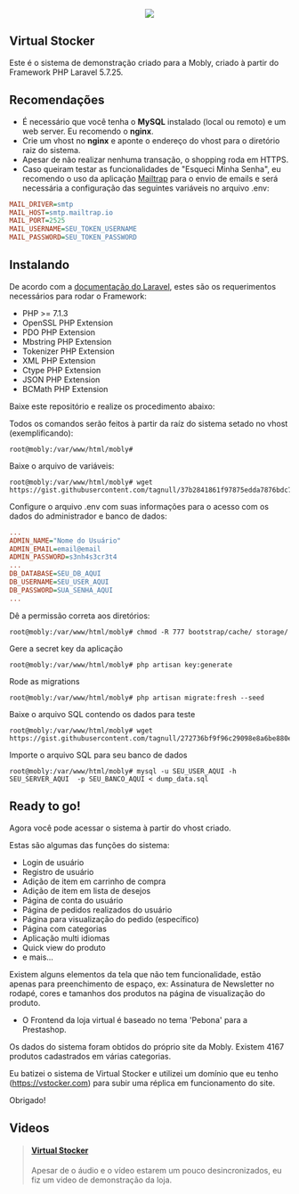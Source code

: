 <p align="center"><img src="https://vstocker.com/assets/images/logos/vstocker_black.png"></p>

## Virtual Stocker
Este é o sistema de demonstração criado para a Mobly, criado à partir do Framework PHP Laravel 5.7.25.


## Recomendações
* É necessário que você tenha o **MySQL** instalado (local ou remoto) e um web server. Eu recomendo o **nginx**.
* Crie um vhost no **nginx** e aponte o endereço do vhost para o diretório raiz do sistema.
* Apesar de não realizar nenhuma transação, o shopping roda em HTTPS.
* Caso queiram testar as funcionalidades de "Esqueci Minha Senha", eu recomendo o uso da aplicação [Mailtrap](https://mailtrap.io) para o envio de emails e será necessária a configuração das seguintes variáveis no arquivo .env:
```ini
MAIL_DRIVER=smtp
MAIL_HOST=smtp.mailtrap.io
MAIL_PORT=2525
MAIL_USERNAME=SEU_TOKEN_USERNAME
MAIL_PASSWORD=SEU_TOKEN_PASSWORD
```

## Instalando
De acordo com a [documentação do Laravel](https://laravel.com/docs), estes são os requerimentos necessários para rodar o Framework:
* PHP >= 7.1.3
* OpenSSL PHP Extension
* PDO PHP Extension
* Mbstring PHP Extension
* Tokenizer PHP Extension
* XML PHP Extension
* Ctype PHP Extension
* JSON PHP Extension
* BCMath PHP Extension

Baixe este repositório e realize os procedimento abaixo:

Todos os comandos serão feitos à partir da raíz do sistema setado no vhost (exemplificando):
```console
root@mobly:/var/www/html/mobly#
```

Baixe o arquivo de variáveis:
```console
root@mobly:/var/www/html/mobly# wget https://gist.githubusercontent.com/tagnull/37b2841861f97875edda7876bdc7aa90/raw/662aefe94a7b1d95fa2e4c610beff968225eff0f/.env
```

Configure o arquivo .env com suas informações para o acesso com os dados do administrador e banco de dados:
```ini
...
ADMIN_NAME="Nome do Usuário"
ADMIN_EMAIL=email@email
ADMIN_PASSWORD=s3nh4s3cr3t4
...
DB_DATABASE=SEU_DB_AQUI
DB_USERNAME=SEU_USER_AQUI
DB_PASSWORD=SUA_SENHA_AQUI
...
```

Dê a permissão correta aos diretórios:
```console
root@mobly:/var/www/html/mobly# chmod -R 777 bootstrap/cache/ storage/
```

Gere a secret key da aplicação
```console
root@mobly:/var/www/html/mobly# php artisan key:generate
```

Rode as migrations
```console
root@mobly:/var/www/html/mobly# php artisan migrate:fresh --seed
```

Baixe o arquivo SQL contendo os dados para teste
```console
root@mobly:/var/www/html/mobly# wget https://gist.githubusercontent.com/tagnull/272736bf9f96c29098e8a6be880ea87c/raw/d9af008744ba7ac43695dd82e782209969eb2446/dump_data.sql
```

Importe o arquivo SQL para seu banco de dados
```console
root@mobly:/var/www/html/mobly# mysql -u SEU_USER_AQUI -h SEU_SERVER_AQUI  -p SEU_BANCO_AQUI < dump_data.sql
```

## Ready to go!
Agora você pode acessar o sistema à partir do vhost criado.

Estas são algumas das funções do sistema:
* Login de usuário
* Registro de usuário
* Adição de item em carrinho de compra
* Adição de item em lista de desejos
* Página de conta do usuário
* Página de pedidos realizados do usuário
* Página para visualização do pedido (específico)
* Página com categorias
* Aplicação multi idiomas
* Quick view do produto
* e mais...

Existem alguns elementos da tela que não tem funcionalidade, estão apenas para preenchimento de espaço, ex: Assinatura de Newsletter no rodapé, cores e tamanhos dos produtos na página de visualização do produto.

* O Frontend da loja virtual é baseado no tema 'Pebona' para a Prestashop.

Os dados do sistema foram obtidos do próprio site da Mobly. Existem 4167 produtos cadastrados em várias categorias.

Eu batizei o sistema de Virtual Stocker e utilizei um domínio que eu tenho (https://vstocker.com) para subir uma réplica em funcionamento do site.

Obrigado!

## Videos
<blockquote class="embedly-card"><h4><a href="https://www.useloom.com/embed/97b6594b119e4d7f9afcab8546f15f44">Virtual Stocker</a></h4><p>Apesar de o áudio e o vídeo estarem um pouco desincronizados, eu fiz um video de demonstração da loja.</p></blockquote>
